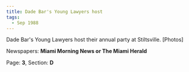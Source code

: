 ```yaml
---  
title: Dade Bar's Young Lawyers host  
tags:  
  - Sep 1988  
---  
```

  
Dade Bar's Young Lawyers host their annual party at Stiltsville. [Photos]  
  
Newspapers: **Miami Morning News or The Miami Herald**  
  
Page: **3**, Section: **D** 
